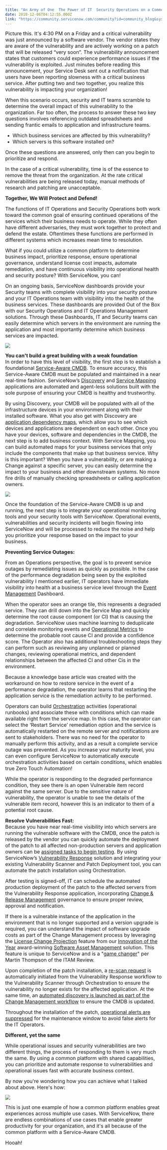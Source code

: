 ```yaml
---
title: "An Army of One  The Power of IT  Security Operations on a Common Platform"
date: 2018-12-06T04:12:55.000Z
link: "https://community.servicenow.com/community?id=community_blog&sys_id=5ba3e188db566b0011762183ca96199f"
---
```

<p><span style="font-size: 12pt;">Picture this. It&#39;s 4:30 PM on a Friday and a critical vulnerability was just announced by a software vendor. The vendor states they are aware of the vulnerability and are actively working on a patch that will be released “very soon”. The vulnerability announcement states that customers could experience performance issues if the vulnerability is exploited. Just minutes before reading this announcement, your Service Desk sent out a notification that users have been reporting slowness with a critical business service. After putting two and two together, you realize this vulnerability is impacting your organization! </span></p>
<p><span style="font-size: 12pt;">When this scenario occurs, security and IT teams scramble to determine the overall impact of this vulnerability to the organization. Far too often, the process to answer these two key questions involves referencing outdated spreadsheets and sending frantic emails to application and infrastructure teams.</span></p>
<ul><li><span style="font-size: 12pt;">Which business services are affected by this vulnerability?</span></li><li><span style="font-size: 12pt;">Which servers is this software installed on?</span></li></ul>
<p><span style="font-size: 12pt;">Once these questions are answered, only then can you begin to prioritize and respond.</span></p>
<p><span style="font-size: 12pt;">In the case of a critical vulnerability, time is of the essence to remove the threat from the organization. At the rate critical vulnerabilities are being released today, manual methods of research and patching are unacceptable.</span></p>
<p><strong><span style="font-size: 12pt;">Together, We Will Protect and Defend!</span></strong></p>
<p><span style="font-size: 12pt;">The functions of IT Operations and Security Operations </span><span style="font-size: 12pt;">both work toward the common goal of ensuring continued operations of the services which their business needs to operate. While they often have different adversaries, they must work together </span><span style="font-size: 12pt;">to protect and defend the estate. Oftentimes these functions are performed in different systems which increases mean time to resolution.  </span></p>
<p><span style="font-size: 12pt;">What if you could utilize a common platform to determine business impact, prioritize response, ensure operational governance, understand license cost impacts, automate remediation, and have continuous visibility into operational health and security posture? With ServiceNow, you can!</span></p>
<p><span style="font-size: 12pt;">On an ongoing basis, ServiceNow dashboards provide your Security teams with complete visibility into your security posture and your IT Operations team with visibility into the health of the business services. These dashboards are provided Out of the Box with our Security Operations and IT Operations Management solutions. Through these Dashboards, IT and Security teams can easily determine which servers in the environment are running the application and most importantly determine which business services are impacted.</span></p>
<p><span style="font-size: 10pt;"><img style="max-width: 100%; max-height: 480px;" src="8f2d095cdb16a3007d3e02d5ca96195b.iix" /></span></p>
<p><span style="font-size: 12pt;"><strong>You can&#39;t build a great building with a weak foundation</strong></span><br /><span style="font-size: 12pt;">In order to have this level of visibility, the first step is to establish a foundational <a href="https://www.servicenow.com/success/plan/it/cmdb-deployment.html" target="_blank" rel="noopener noreferrer nofollow">Service-Aware CMDB</a>. To ensure accuracy, this Service-Aware CMDB must be populated and maintained in a near real-time fashion. ServiceNow’s <a href="https://www.servicenow.com/products/discovery.html" target="_blank" rel="noopener noreferrer nofollow">Discovery</a> and <a href="https://www.servicenow.com/products/service-mapping.html" target="_blank" rel="noopener noreferrer nofollow">Service Mapping</a> applications are automated and agent-less solutions built with the sole purpose of ensuring your CMDB is healthy and trustworthy. </span></p>
<p><span style="font-size: 12pt;">By using Discovery, your CMDB will be populated with all of the infrastructure devices in your environment along with their installed software. What you also get with Discovery are <a href="https://docs.servicenow.com/bundle/london-it-operations-management/page/product/discovery/reference/r_ApplicationDependencyMapping.html" target="_blank" rel="noopener noreferrer nofollow">application dependency maps</a>, which allow you to see which devices and applications are dependent on each other. Once you have your devices, software and dependencies in the CMDB, the next step is to add business context. With Service Mapping, you can build automated maps for your business services that only include the components that make up that business service. Why is this important? When you have a vulnerability, or are making a Change against a specific server, you can easily determine the impact to your business and other downstream systems. No more fire drills of manually checking spreadsheets or calling application owners. </span></p>
<p><span style="font-size: 10pt;"><img style="max-width: 100%; max-height: 480px;" src="918c6a14db9a27007d3e02d5ca9619a9.iix" /></span></p>
<p><span style="font-size: 12pt;">Once the foundation of the Service-Aware CMDB is up and running, the next step is to integrate your operational monitoring tools and your security tools with ServiceNow. Operational events, vulnerabilities and security incidents will begin flowing into ServiceNow and will be processed to reduce the noise and help you prioritize your response based on the impact to your business.</span></p>
<p><span style="font-size: 12pt;"><strong>Preventing Service Outages:</strong></span></p>
<p><span style="font-size: 12pt;">From an Operations perspective, the goal is to prevent service outages by remediating issues as quickly as possible. In the case of the performance degradation being seen by the exploited vulnerability I mentioned earlier, IT operators have immediate visibility into health at a business service level through the <a href="https://www.servicenow.com/products/event-management.html" target="_blank" rel="noopener noreferrer nofollow">Event Management</a> Dashboard.</span></p>
<p><span style="font-size: 12pt;">When the operator sees an orange tile, this represents a degraded service. They can drill down into the Service Map and quickly determine the root cause component (or CI) that is causing the degradation. ServiceNow uses machine learning to deduplicate and correlate monitoring events and <a href="https://www.servicenow.com/products/operational-intelligence.html" target="_blank" rel="noopener noreferrer nofollow">Operational Metrics</a> to determine the probable root cause CI and provide a confidence score. The Operator also has additional troubleshooting steps they can perform such as reviewing any unplanned or planned changes, reviewing operational metrics, and dependent relationships between the affected CI and other Cis in the environment.</span></p>
<p><span style="font-size: 12pt;">Because a knowledge base article was created with the workaround on how to restore service in the event of a performance degradation, the operator learns that restarting the application service is the remediation activity to be performed.</span></p>
<p><span style="font-size: 12pt;">Operators can build <a href="https://www.servicenow.com/products/orchestration.html" target="_blank" rel="noopener noreferrer nofollow">Orchestration</a> activities (operational runbooks) and associate these with conditions which can made available right from the service map. In this case, the operator can select the ‘Restart Service’ remediation option and the service is automatically restarted on the remote server and notifications are sent to stakeholders. There was no need for the operator to manually perform this activity, and as a result a complete service outage was prevented. As you increase your maturity level, you can even configure ServiceNow to automatically execute orchestration activities based on certain conditions, which enables true Zero Touch Automation!</span></p>
<p><span style="font-size: 12pt;">While the operator is responding to the degraded performance condition, they see there is an open Vulnerable item record against the same server. Due to the sensitive nature of vulnerability, the operator is unable to see the details of the vulnerable item record, however this is an indicator to them of a potential root cause.</span></p>
<p><span style="font-size: 12pt;"><strong>Resolve Vulnerabilities Fast:</strong></span><br /><span style="font-size: 12pt;">Because you have near real-time visibility into which servers are running the vulnerable software with the CMDB, once the patch is released by the vendor you can quickly automate the deployment of the patch to all affected non-production servers and application owners can be <a href="https://docs.servicenow.com/bundle/london-it-business-management/page/product/test-management2/concept/test-management-overview.html" target="_blank" rel="noopener noreferrer nofollow">assigned tasks to begin testing</a>. By using ServiceNow’s <a href="https://www.servicenow.com/content/dam/servicenow-assets/public/en-us/doc-type/resource-center/data-sheet/ds-vulnerability-response.pdf" target="_blank" rel="noopener noreferrer nofollow">Vulnerability Response</a> solution and integrating your existing Vulnerability Scanner and Patch Deployment tool, you can automate the patch installation using Orchestration.</span></p>
<p><span style="font-size: 12pt;">After testing is signed-off, IT can schedule the automated production deployment of the patch to the affected servers from the Vulnerability Response application, incorporating <a href="https://www.servicenow.com/products/it-service-automation-applications/change-and-release-management.html" target="_blank" rel="noopener noreferrer nofollow">Change &amp; Release Management</a> governance to ensure proper review, approval and notification.</span></p>
<p><span style="font-size: 12pt;">If there is a vulnerable instance of the application in the environment that is no longer supported and a version upgrade is required, you can understand the impact of software upgrade costs as part of the Change Management process by leveraging the <a href="https://docs.servicenow.com/bundle/london-it-service-management/page/product/change-management/concept/change-mgmt-integ-wth-SAM.html" target="_blank" rel="noopener noreferrer nofollow">License Change Projection</a> feature from our <a href="community?id&#61;community_blog&amp;sys_id&#61;ddea6397db0a23c4f21f5583ca9619e4&amp;linkId&#61;60668485" target="_blank" rel="noopener noreferrer nofollow">Innovation of the Year</a> award-winning <a href="https://www.servicenow.com/products/software-asset-management.html" target="_blank" rel="noopener noreferrer nofollow">Software Asset Management</a> solution. This feature is unique to ServiceNow and is a &#34;<a href="https://www.itassetmanagement.net/2018/05/09/servicenow-london-release-delivers-strategic-itam/" target="_blank" rel="noopener noreferrer nofollow">game changer</a>&#34; per Martin Thompson of the ITAM Review. </span></p>
<p><span style="font-size: 12pt;">Upon completion of the patch installation, a <a href="https://docs.servicenow.com/bundle/london-security-management/page/product/vulnerability-response-orchestration/concept/vuln-resp-orchestration-wfs.html" target="_blank" rel="noopener noreferrer nofollow">re-scan request</a> is automatically initiated from the Vulnerability Response workflow to the Vulnerability Scanner through Orchestration to ensure the vulnerability no longer exists for the affected application. At the same time, an <a href="https://docs.servicenow.com/bundle/london-it-service-management/page/product/change-management/concept/change-mgmt-integ-wth-Discovery.html" target="_blank" rel="noopener noreferrer nofollow">automated discovery is launched as part of the Change Management workflow</a> to ensure the CMDB is updated.</span></p>
<p><span style="font-size: 12pt;">Throughout the installation of the patch, <a href="community?id&#61;community_blog&amp;sys_id&#61;3d099378db286744200f0b55ca96190d" target="_blank" rel="noopener noreferrer nofollow">operational alerts are suppressed</a> for the maintenance window to avoid false alerts for the IT Operators.</span></p>
<p><span style="font-size: 12pt;"><strong>Different, yet the same</strong></span></p>
<p><span style="font-size: 12pt;">While operational issues and security vulnerabilities are two different things, the process of responding to them is very much the same. By using a common platform with shared capabilities, you can prioritize and automate response to vulnerabilities and operational issues fast with accurate business context.</span></p>
<p><span style="font-size: 12pt;">By now you&#39;re wondering how you can achieve what I talked about above. Here&#39;s how:</span></p>
<p><span style="font-size: 10pt;"><img style="max-width: 100%; max-height: 480px;" src="599d476ddb16a340fa192183ca9619ae.iix" /></span></p>
<p><span style="font-size: 12pt;">This is just one example of how a common platform enables great experiences across multiple use cases. With ServiceNow, there are endless combinations of use cases that enable greater productivity for your organization, and it&#39;s all because of the common platform with a Service-Aware CMDB.</span></p>
<p><span style="font-size: 12pt;">Hooah!</span></p>